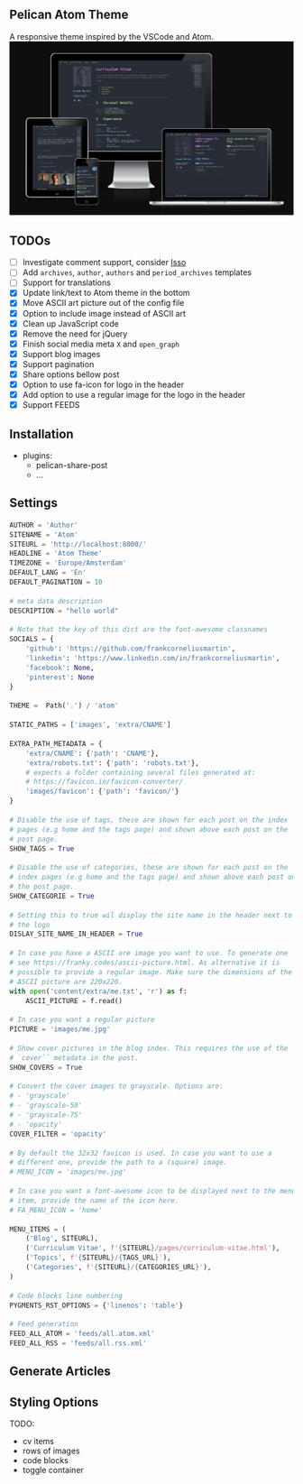 ## Pelican Atom Theme

A responsive theme inspired by the VSCode and Atom.
![Render of the Atom theme](showcase2.png)


## TODOs

- [ ] Investigate comment support, consider [Isso](https://github.com/posativ/isso)
- [ ] Add `archives`, `author`, `authors` and `period_archives` templates
- [ ] Support for translations
- [x] Update link/text to Atom theme in the bottom
- [x] Move ASCII art picture out of the config file
- [x] Option to include image instead of ASCII art
- [x] Clean up JavaScript code
- [x] Remove the need for jQuery
- [x] Finish social media meta `X` and `open_graph`
- [x] Support blog images
- [x] Support pagination
- [x] Share options bellow post
- [x] Option to use fa-icon for logo in the header
- [x] Add option to use a regular image for the logo in the header
- [x] Support FEEDS

## Installation

- plugins:
  - pelican-share-post
  - ...

## Settings

```python
AUTHOR = 'Author'
SITENAME = 'Atom'
SITEURL = 'http://localhost:8000/'
HEADLINE = 'Atom Theme'
TIMEZONE = 'Europe/Amsterdam'
DEFAULT_LANG = 'En'
DEFAULT_PAGINATION = 10

# meta data description
DESCRIPTION = "hello world"

# Note that the key of this dict are the font-awesome classnames
SOCIALS = {
    'github': 'https://github.com/frankcorneliusmartin',
    'linkedin': 'https://www.linkedin.com/in/frankcorneliusmartin',
    'facebook': None,
    'pinterest': None
}

THEME =  Path('.') / 'atom'

STATIC_PATHS = ['images', 'extra/CNAME']

EXTRA_PATH_METADATA = {
    'extra/CNAME': {'path': 'CNAME'},
    'extra/robots.txt': {'path': 'robots.txt'},
    # expects a folder containing several files generated at:
    # https://favicon.io/favicon-converter/
    'images/favicon': {'path': 'favicon/'}
}

# Disable the use of tags, these are shown for each post on the index
# pages (e.g home and the tags page) and shown above each post on the
# post page.
SHOW_TAGS = True

# Disable the use of categories, these are shown for each post on the
# index pages (e.g home and the tags page) and shown above each post on
# the post page.
SHOW_CATEGORIE = True

# Setting this to true wil display the site name in the header next to
# the logo
DISLAY_SITE_NAME_IN_HEADER = True

# In case you have a ASCII are image you want to use. To generate one
# see https://franky.codes/ascii-picture.html. As alternative it is
# possible to provide a regular image. Make sure the dimensions of the
# ASCII picture are 220x220.
with open('content/extra/me.txt', 'r') as f:
    ASCII_PICTURE = f.read()

# In case you want a regular picture
PICTURE = 'images/me.jpg'

# Show cover pictures in the blog index. This requires the use of the
# `cover`` metadata in the post.
SHOW_COVERS = True

# Convert the cover images to grayscale. Options are:
# - 'grayscale'
# - 'grayscale-50'
# - 'grayscale-75'
# - 'opacity'
COVER_FILTER = 'opacity'

# By default the 32x32 favicon is used. In case you want to use a
# different one, provide the path to a (square) image.
# MENU_ICON = 'images/me.jpg'

# In case you want a font-awesome icon to be displayed next to the menu
# item, provide the name of the icon here.
# FA_MENU_ICON = 'home'

MENU_ITEMS = (
    ('Blog', SITEURL),
    ('Curriculum Vitae', f'{SITEURL}/pages/curriculum-vitae.html'),
    ('Topics', f'{SITEURL}/{TAGS_URL}'),
    ('Categories', f'{SITEURL}/{CATEGORIES_URL}'),
)

# Code blocks line numbering
PYGMENTS_RST_OPTIONS = {'linenos': 'table'}

# Feed generation
FEED_ALL_ATOM = 'feeds/all.atom.xml'
FEED_ALL_RSS = 'feeds/all.rss.xml'

```

## Generate Articles

## Styling Options

TODO:
- cv items
- rows of images
- code blocks
- toggle container
